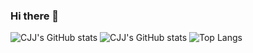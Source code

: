 ### Hi there 👋
![CJJ's GitHub stats](https://readmestats.lzaiz24.top/api?username=lzaiz24&show_icons=true&theme=)
![CJJ's GitHub stats](https://readmestats.lzaiz24.top/api?username=lzaiz24&show_icons=true&theme=tokyonight)
![Top Langs](https://readmestats.lzaiz24.top/api/top-langs/?username=lzaiz24&layout=compact)


<!--
**lzaiz24/lzaiz24** is a ✨ _special_ ✨ repository because its `README.md` (this file) appears on your GitHub profile.

Here are some ideas to get you started:

- 🔭 I’m currently working on ...
- 🌱 I’m currently learning ...
- 👯 I’m looking to collaborate on ...
- 🤔 I’m looking for help with ...
- 💬 Ask me about ...
- 📫 How to reach me: ...
- 😄 Pronouns: ...
- ⚡ Fun fact: ...
-->
